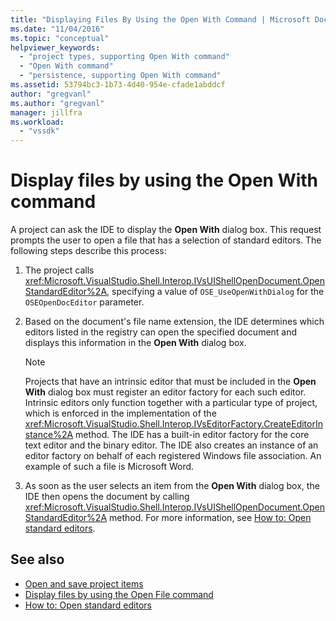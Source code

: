 ```yaml
---
title: "Displaying Files By Using the Open With Command | Microsoft Docs"
ms.date: "11/04/2016"
ms.topic: "conceptual"
helpviewer_keywords:
  - "project types, supporting Open With command"
  - "Open With command"
  - "persistence, supporting Open With command"
ms.assetid: 53794bc3-1b73-4d40-954e-cfade1abddcf
author: "gregvanl"
ms.author: "gregvanl"
manager: jillfra
ms.workload:
  - "vssdk"
---
```

# Display files by using the Open With command
A project can ask the IDE to display the **Open With** dialog box. This request prompts the user to open a file that has a selection of standard editors. The following steps describe this process:

1.  The project calls <xref:Microsoft.VisualStudio.Shell.Interop.IVsUIShellOpenDocument.OpenStandardEditor%2A>, specifying a value of `OSE_UseOpenWithDialog` for the `OSEOpenDocEditor` parameter.

2.  Based on the document's file name extension, the IDE determines which editors listed in the registry can open the specified document and displays this information in the **Open With** dialog box.

    > [!NOTE]
    >  Projects that have an intrinsic editor that must be included in the **Open With** dialog box must register an editor factory for each such editor. Intrinsic editors only function together with a particular type of project, which is enforced in the implementation of the <xref:Microsoft.VisualStudio.Shell.Interop.IVsEditorFactory.CreateEditorInstance%2A> method. The IDE has a built-in editor factory for the core text editor and the binary editor. The IDE also creates an instance of an editor factory on behalf of each registered Windows file association. An example of such a file is Microsoft Word.

3.  As soon as the user selects an item from the **Open With** dialog box, the IDE then opens the document by calling <xref:Microsoft.VisualStudio.Shell.Interop.IVsUIShellOpenDocument.OpenStandardEditor%2A> method. For more information, see [How to: Open standard editors](../../extensibility/how-to-open-standard-editors.md).

## See also
- [Open and save project items](../../extensibility/internals/opening-and-saving-project-items.md)
- [Display files by using the Open File command](../../extensibility/internals/displaying-files-by-using-the-open-file-command.md)
- [How to: Open standard editors](../../extensibility/how-to-open-standard-editors.md)

